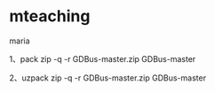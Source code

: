 # mteaching
 maria

1、pack
    zip -q -r GDBus-master.zip GDBus-master

2、uzpack
    zip -q -r GDBus-master.zip GDBus-master